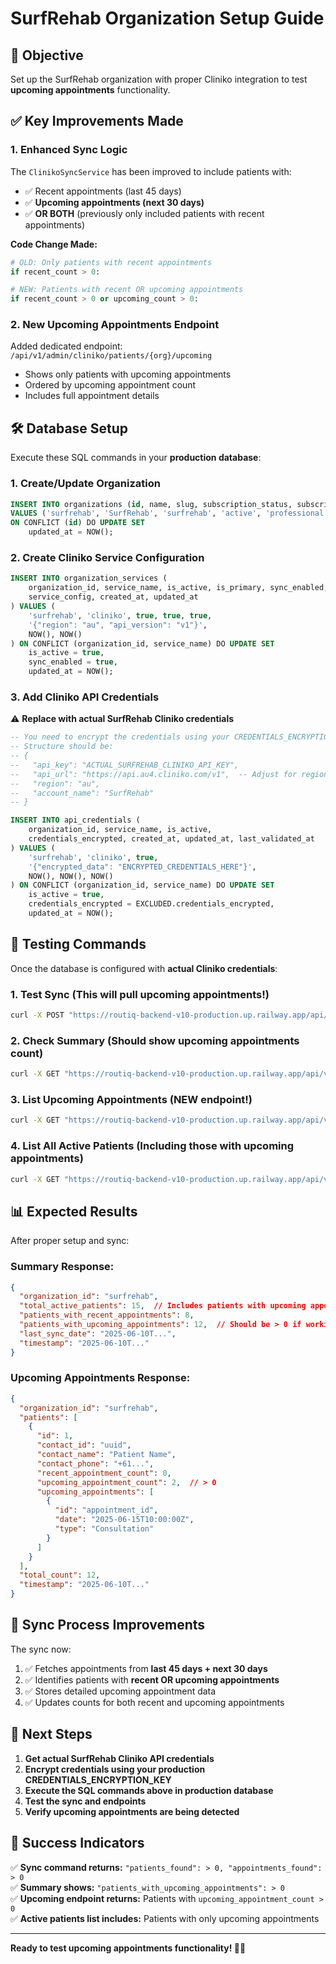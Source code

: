 # SurfRehab Organization Setup Guide

## 🎯 Objective
Set up the SurfRehab organization with proper Cliniko integration to test **upcoming appointments** functionality.

## ✅ Key Improvements Made

### 1. Enhanced Sync Logic
The `ClinikoSyncService` has been improved to include patients with:
- ✅ Recent appointments (last 45 days)
- ✅ **Upcoming appointments (next 30 days)**
- ✅ **OR BOTH** (previously only included patients with recent appointments)

**Code Change Made:**
```python
# OLD: Only patients with recent appointments
if recent_count > 0:

# NEW: Patients with recent OR upcoming appointments  
if recent_count > 0 or upcoming_count > 0:
```

### 2. New Upcoming Appointments Endpoint
Added dedicated endpoint: `/api/v1/admin/cliniko/patients/{org}/upcoming`
- Shows only patients with upcoming appointments
- Ordered by upcoming appointment count
- Includes full appointment details

## 🛠️ Database Setup

Execute these SQL commands in your **production database**:

### 1. Create/Update Organization
```sql
INSERT INTO organizations (id, name, slug, subscription_status, subscription_plan, created_at, updated_at)
VALUES ('surfrehab', 'SurfRehab', 'surfrehab', 'active', 'professional', NOW(), NOW())
ON CONFLICT (id) DO UPDATE SET
    updated_at = NOW();
```

### 2. Create Cliniko Service Configuration
```sql
INSERT INTO organization_services (
    organization_id, service_name, is_active, is_primary, sync_enabled,
    service_config, created_at, updated_at
) VALUES (
    'surfrehab', 'cliniko', true, true, true,
    '{"region": "au", "api_version": "v1"}',
    NOW(), NOW()
) ON CONFLICT (organization_id, service_name) DO UPDATE SET
    is_active = true,
    sync_enabled = true,
    updated_at = NOW();
```

### 3. Add Cliniko API Credentials
⚠️ **Replace with actual SurfRehab Cliniko credentials**

```sql
-- You need to encrypt the credentials using your CREDENTIALS_ENCRYPTION_KEY
-- Structure should be:
-- {
--   "api_key": "ACTUAL_SURFREHAB_CLINIKO_API_KEY",
--   "api_url": "https://api.au4.cliniko.com/v1",  -- Adjust for region
--   "region": "au",
--   "account_name": "SurfRehab"
-- }

INSERT INTO api_credentials (
    organization_id, service_name, is_active,
    credentials_encrypted, created_at, updated_at, last_validated_at
) VALUES (
    'surfrehab', 'cliniko', true,
    '{"encrypted_data": "ENCRYPTED_CREDENTIALS_HERE"}',
    NOW(), NOW(), NOW()
) ON CONFLICT (organization_id, service_name) DO UPDATE SET
    is_active = true,
    credentials_encrypted = EXCLUDED.credentials_encrypted,
    updated_at = NOW();
```

## 🧪 Testing Commands

Once the database is configured with **actual Cliniko credentials**:

### 1. Test Sync (This will pull upcoming appointments!)
```bash
curl -X POST "https://routiq-backend-v10-production.up.railway.app/api/v1/admin/cliniko/sync/surfrehab"
```

### 2. Check Summary (Should show upcoming appointments count)
```bash
curl -X GET "https://routiq-backend-v10-production.up.railway.app/api/v1/admin/cliniko/patients/surfrehab/active/summary"
```

### 3. List Upcoming Appointments (NEW endpoint!)
```bash
curl -X GET "https://routiq-backend-v10-production.up.railway.app/api/v1/admin/cliniko/patients/surfrehab/upcoming"
```

### 4. List All Active Patients (Including those with upcoming appointments)
```bash
curl -X GET "https://routiq-backend-v10-production.up.railway.app/api/v1/admin/cliniko/patients/surfrehab/active"
```

## 📊 Expected Results

After proper setup and sync:

### Summary Response:
```json
{
  "organization_id": "surfrehab",
  "total_active_patients": 15,  // Includes patients with upcoming appointments
  "patients_with_recent_appointments": 8,
  "patients_with_upcoming_appointments": 12,  // Should be > 0 if working
  "last_sync_date": "2025-06-10T...",
  "timestamp": "2025-06-10T..."
}
```

### Upcoming Appointments Response:
```json
{
  "organization_id": "surfrehab",
  "patients": [
    {
      "id": 1,
      "contact_id": "uuid",
      "contact_name": "Patient Name",
      "contact_phone": "+61...",
      "recent_appointment_count": 0,
      "upcoming_appointment_count": 2,  // > 0
      "upcoming_appointments": [
        {
          "id": "appointment_id",
          "date": "2025-06-15T10:00:00Z",
          "type": "Consultation"
        }
      ]
    }
  ],
  "total_count": 12,
  "timestamp": "2025-06-10T..."
}
```

## 🔄 Sync Process Improvements

The sync now:
1. ✅ Fetches appointments from **last 45 days + next 30 days**
2. ✅ Identifies patients with **recent OR upcoming appointments**
3. ✅ Stores detailed upcoming appointment data
4. ✅ Updates counts for both recent and upcoming appointments

## 🚀 Next Steps

1. **Get actual SurfRehab Cliniko API credentials**
2. **Encrypt credentials using your production CREDENTIALS_ENCRYPTION_KEY**
3. **Execute the SQL commands above in production database**
4. **Test the sync and endpoints**
5. **Verify upcoming appointments are being detected**

## 🎉 Success Indicators

✅ **Sync command returns:** `"patients_found": > 0, "appointments_found": > 0`  
✅ **Summary shows:** `"patients_with_upcoming_appointments": > 0`  
✅ **Upcoming endpoint returns:** Patients with `upcoming_appointment_count > 0`  
✅ **Active patients list includes:** Patients with only upcoming appointments

---

**Ready to test upcoming appointments functionality! 🏄‍♂️** 